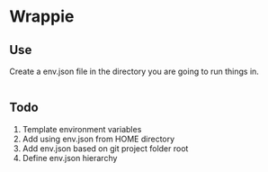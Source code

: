 Wrappie
=======

Use
---
Create a env.json file in the directory you are going to run things in.

```

```

Todo
----
1. Template environment variables
2. Add using env.json from HOME directory
3. Add env.json based on git project folder root
4. Define env.json hierarchy